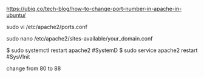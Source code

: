 https://ubiq.co/tech-blog/how-to-change-port-number-in-apache-in-ubuntu/

sudo vi /etc/apache2/ports.conf


sudo nano /etc/apache2/sites-available/your_domain.conf

$ sudo systemctl restart apache2 #SystemD
$ sudo service apache2 restart #SysVInit

change from 80 to 88
